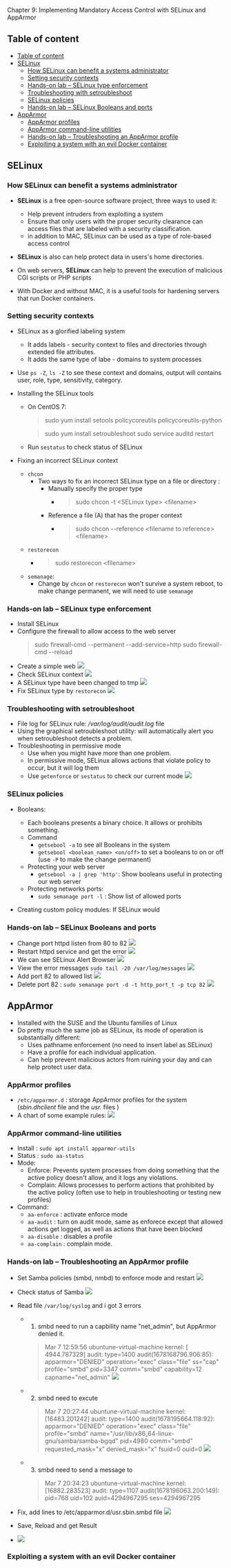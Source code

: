Chapter 9: Implementing Mandatory Access Control with SELinux and AppArmor

## Table of content
- [Table of content](#table-of-content)
- [SELinux](#selinux)
  - [How SELinux can benefit a systems administrator](#how-selinux-can-benefit-a-systems-administrator)
  - [Setting security contexts](#setting-security-contexts)
  - [Hands-on lab – SELinux type enforcement](#hands-on-lab--selinux-type-enforcement)
  - [Troubleshooting with setroubleshoot](#troubleshooting-with-setroubleshoot)
  - [SELinux policies](#selinux-policies)
  - [Hands-on lab – SELinux Booleans and ports](#hands-on-lab--selinux-booleans-and-ports)
- [AppArmor](#apparmor)
  - [AppArmor profiles](#apparmor-profiles)
  - [AppArmor command-line utilities](#apparmor-command-line-utilities)
  - [Hands-on lab – Troubleshooting an AppArmor profile](#hands-on-lab--troubleshooting-an-apparmor-profile)
  - [Exploiting a system with an evil Docker container](#exploiting-a-system-with-an-evil-docker-container)

## SELinux

### How SELinux can benefit a systems administrator

- **SELinux** is a free open-source software project, three ways to used it:
  - Help prevent intruders from exploiting a system
  - Ensure that only users with the proper security clearance can access files that are labeled with a security classification.
  - in addition to MAC, SELinux can be used as a type of role-based access control

- **SELinux** is also can help protect data in users's home directories. 
- On web servers, **SELinux** can help to prevent the execution of malicious CGI scripts or PHP scripts
- With Docker and without MAC, it is a useful tools for hardening servers that run Docker containers.

### Setting security contexts

- SELinux as a glorified labeling system
  - It adds labels - security context to files and directories through extended file attributes. 
  - It adds the same type of labe - domains to system processes
- Use `ps -Z`, `ls -Z` to see these context and domains, output will contains user, role, type, sensitivity, category.
  
- Installing the SELinux tools
  - On CentOS 7:
    > sudo yum install setools policycoreutils policycoreutils-python

    > sudo yum install setroubleshoot
    > sudo service auditd restart
  - Run `sestatus` to check status of SELinux

- Fixing an incorrect SELinux context
  - `chcon`
    - Two ways to fix an incorrect SELinux type on a file or directory :
      - Manually specify the proper type
        - > sudo chcon -t \<SELinux type> \<filename>
      - Reference a file (A) that has the proper context 
        - > sudo chcon --reference \<filename to reference> \<filename>
  - `restorecon`
    - > sudo restorecon \<filename>
  - `semanage`:
    - Change by `chcon` or `restorecon` won't survive a system reboot, to make change permanent, we will need to use `semanage`

### Hands-on lab – SELinux type enforcement

- Install SELinux
- Configure the firewall to allow access to the web server
  > sudo firewall-cmd --permanent --add-service=http
  >  sudo firewall-cmd --reload
- Create a simple web 
![](IMG/2023-03-01-15-46-04.png)
- Check SELinux context
![](IMG/2023-03-05-14-49-33.png)
- A SELinux type have been changed to tmp
![](IMG/2023-03-06-11-53-05.png)
- Fix SELinux type by `restorecon`
![](IMG/2023-03-06-11-53-50.png)

### Troubleshooting with setroubleshoot

- File log for SELinux rule: */var/log/audit/audit.log* file
- Using the graphical setroubleshoot utility: will automatically alert you when setroubleshoot detects a problem.
- Troubleshooting in permissive mode
  - Use when you might have more than one problem.
  - In permissive mode, SELinux allows actions that violate policy to occur, but it will log them
  - Use `getenforce` or `sestatus` to check our current mode
  ![](IMG/2023-03-06-11-59-00.png)
 
### SELinux policies

- Booleans:
  - Each booleans presents a binary choice. It allows or prohibits something.
  - Command
    - `getsebool -a` to see all Booleans in the system
    - `getsebool <boolean_name> <on/off>` to set a booleans to on or off (use `-P` to make the change permanent)
  - Protecting your web server
    - `getsebool -a | grep 'http'`: Show booleans useful in protecting our web server
  - Protecting networks ports:
    - `sudo semanage port -l` : Show list of allowed ports

- Creating custom policy modules: If SELinux would

### Hands-on lab – SELinux Booleans and ports

- Change port httpd listen from 80 to 82
  ![](IMG/2023-03-06-13-54-45.png)
- Restart httpd service and get the error
  ![](IMG/2023-03-06-13-55-22.png)
- We can see SELinux Alert Browser
  ![](IMG/2023-03-06-13-55-37.png)
- View the error messages `sudo tail -20 /var/log/messages`
  ![](IMG/2023-03-06-13-56-12.png)
- Add port 82 to allowed list
  ![](IMG/2023-03-06-13-57-49.png)
- Delete port 82 : `sudo semanage port -d -t http_port_t -p tcp 82`
  ![](IMG/2023-03-06-14-02-56.png)

## AppArmor

- Installed with the SUSE and the Ubuntu families
of Linux
- Do pretty much the same job as SELinux, its mode of
operation is substantially different:
  - Uses pathname enforcement (no need to insert label as SELinux)
  - Have a profile for each individual application.
  - Can help prevent malicious actors from ruining
your day and can help protect user data.

### AppArmor profiles

- `/etc/apparmor.d` : storage AppArmor profiles for the system (*sbin.dhclient* file and the *usr.* files )
- A chart of some example rules: 
    ![](IMG/2023-03-06-15-07-53.png)

### AppArmor command-line utilities

- Install : `sudo apt install apparmor-utils`
- Status : `sudo aa-status`
- Mode:
  - Enforce: Prevents system processes from doing something that the active policy doesn't allow, and it logs any violations.
  - Complain: Allows processes to perform actions that prohibited by the active policy (often use to help in troubleshooting or testing new profiles)
- Command:
  - `aa-enforce` : activate enforce mode
  - `aa-audit` : turn on audit mode, same as enforece except that allowed actions get logged, as
well as actions that have been blocked
  - `aa-disable` : disables a profile
  - `aa-complain` : complain mode.

### Hands-on lab – Troubleshooting an AppArmor profile

- Set Samba policies (smbd, nmbd) to enforce mode and restart
  ![](IMG/2023-03-07-15-23-15.png)
- Check status of Samba
  ![](IMG/2023-03-07-13-05-46.png)
- Read file `/var/log/syslog` and i got 3 errors
  - 1. smbd need to run a capbility name "net_admin", but AppArmor denied it.
    > Mar  7 12:59:56 ubuntune-virtual-machine kernel: [ 4944.787329] audit: type=1400 audit(1678168796.906:85): apparmor="DENIED" operation="exec" class="file" ss="cap" profile="smbd" pid=3347 comm="smbd" capability=12  capname="net_admin"
    ![](IMG/2023-03-07-20-44-07.png) 
  - 2. smbd need to excute 
    > Mar  7 20:27:44 ubuntune-virtual-machine kernel: [16483.201242] audit: type=1400 audit(1678195664.118:92): apparmor="DENIED" operation="exec" class="file" profile="smbd" name="/usr/lib/x86_64-linux-gnu/samba/samba-bgqd" pid=4980 comm="smbd" requested_mask="x" denied_mask="x" fsuid=0 ouid=0
    ![](IMG/2023-03-07-20-40-53.png)
  - 3. smbd need to send a message to 
    > Mar  7 20:34:23 ubuntune-virtual-machine kernel: [16882.283523] audit: type=1107 audit(1678196063.200:149): pid=768 uid=102 auid=4294967295 ses=4294967295
  
  
- Fix, add lines to /etc/apparmor.d/usr.sbin.smbd file 
![](IMG/2023-03-07-20-16-25.png)

- Save, Reload and get Result
- 
  ![](IMG/2023-03-07-20-36-56.png)

### Exploiting a system with an evil Docker container